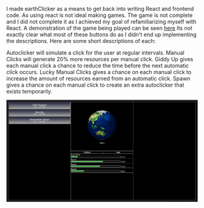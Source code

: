 I made earthClicker as a means to get back into writing React and frontend code. As using react is not ideal making games. The game is not complete and I did not complete it as I achieved my goal of refamiliarizing myself with React.
A demonstration of the game being played can be seen [here](https://streamable.com/jdff57)
Its not exactly clear what most of these buttons do as I didn't end up implementing the descriptions. Here are some short descriptions of each:

Autoclicker will simulate a click for the user at regular intervals.
Manual Clicks will generate 20% more resources per manual click.
Giddy Up gives each manual click a chance to reduce the time before the next automatic click occurs.
Lucky Manual Clicks gives a chance on each manual click to increase the amount of resources earned from an automatic click.
Spawn gives a chance on each manual click to create an extra autoclicker that exists temporarily.

![alt text](https://github.com/NickMakeThing/earthClicker/blob/main/preview.png)
